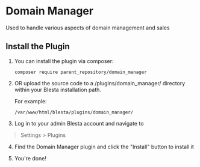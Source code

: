 # Domain Manager

Used to handle various aspects of domain management and sales

## Install the Plugin

1. You can install the plugin via composer:

    ```
    composer require parent_repository/domain_manager
    ```

2. OR upload the source code to a /plugins/domain_manager/ directory within
your Blesta installation path.

    For example:

    ```
    /var/www/html/blesta/plugins/domain_manager/
    ```

3. Log in to your admin Blesta account and navigate to
> Settings > Plugins

4. Find the Domain Manager plugin and click the "Install" button to install it

5. You're done!

